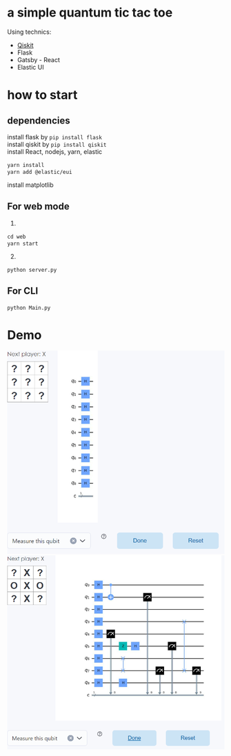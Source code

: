 # a simple quantum tic tac toe
Using technics:
- [Qiskit](https://qiskit.org/)
- Flask
- Gatsby - React
- Elastic UI
# how to start
## dependencies
install flask by `pip install flask`  
install qiskit by `pip install qiskit`  
install React, nodejs, yarn, elastic  
```
yarn install
yarn add @elastic/eui
```
install matplotlib  
## For web mode
1. 
```
cd web
yarn start
```
2.
```
python server.py
```
## For CLI
```
python Main.py
```
# Demo
![img](/doc/img.jpg)
![img2](/doc/img1.jpg)
